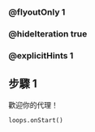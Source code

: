 ### @flyoutOnly 1
### @hideIteration true 
### @explicitHints 1

## 步驟 1
歡迎你的代理！


```ghost
loops.onStart()
```